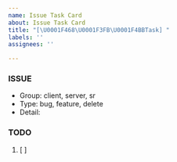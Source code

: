 ```yaml
---
name: Issue Task Card
about: Issue Task Card
title: "[\U0001F468\U0001F3FB‍\U0001F4BBTask] "
labels: ''
assignees: ''

---
```


### ISSUE
- Group:  client, server, sr
- Type: bug, feature, delete
- Detail: 

### TODO
1. [ ]

